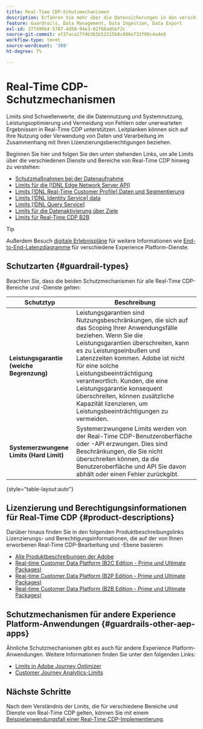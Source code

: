 ```yaml
---
title: Real-Time CDP-Schutzmechanismen
description: Erfahren Sie mehr über die Datensicherungen in den verschiedenen Diensten und Bereichen von Real-Time CDP.
feature: Guardrails, Data Management, Data Ingestion, Data Export
exl-id: 377499b4-5707-4d50-94e3-02f88ad5bf2c
source-git-commit: af37aca17f4b365b52215b8c886e733f00c4a4e8
workflow-type: tm+mt
source-wordcount: '369'
ht-degree: 7%

---
```


# Real-Time CDP-Schutzmechanismen

Limits sind Schwellenwerte, die die Datennutzung und Systemnutzung, Leistungsoptimierung und Vermeidung von Fehlern oder unerwarteten Ergebnissen in Real-Time CDP unterstützen. Leitplanken können sich auf Ihre Nutzung oder Verwendung von Daten und Verarbeitung im Zusammenhang mit Ihren Lizenzierungsberechtigungen beziehen.

Beginnen Sie hier und folgen Sie den unten stehenden Links, um alle Limits über die verschiedenen Dienste und Bereiche von Real-Time CDP hinweg zu verstehen:

* [Schutzmaßnahmen bei der Datenaufnahme](/help/ingestion/guardrails.md)
* [Limits für die [!DNL Edge Network Server API]](/help/server-api/guardrails.md)
* [Limits [!DNL Real-Time Customer Profile] Daten und Segmentierung](/help/profile/guardrails.md)
* [Limits [!DNL Identity Service] data](/help/identity-service/guardrails.md)
* [Limits [!DNL Query Service]](/help/query-service/guardrails.md)
* [Limits für die Datenaktivierung über Ziele](/help/destinations/guardrails.md)
* [Limits für Real-Time CDP B2B](/help/rtcdp/b2b-guardrails.md)

>[!TIP]
>
>Außerdem Besuch [digitale Erlebnispläne](https://experienceleague.adobe.com/docs/blueprints-learn/architecture/architecture-overview/deployment/guardrails.html) für weitere Informationen wie [End-to-End-Latenzdiagramme](https://experienceleague.adobe.com/docs/blueprints-learn/architecture/architecture-overview/deployment/guardrails.html?lang=en#end-to-end-latency-diagrams) für verschiedene Experience Platform-Dienste.


## Schutzarten {#guardrail-types}

Beachten Sie, dass die beiden Schutzmechanismen für alle Real-Time CDP-Bereiche und -Dienste gelten:

| Schutztyp | Beschreibung |
|----------|---------|
| **Leistungsgarantie (weiche Begrenzung)** | Leistungsgarantien sind Nutzungsbeschränkungen, die sich auf das Scoping Ihrer Anwendungsfälle beziehen. Wenn Sie die Leistungsgarantien überschreiten, kann es zu Leistungseinbußen und Latenzzeiten kommen. Adobe ist nicht für eine solche Leistungsbeeinträchtigung verantwortlich. Kunden, die eine Leistungsgarantie konsequent überschreiten, können zusätzliche Kapazität lizenzieren, um Leistungsbeeinträchtigungen zu vermeiden. |
| **Systemerzwungene Limits (Hard Limit)** | Systemerzwungene Limits werden von der Real-Time CDP-Benutzeroberfläche oder -API erzwungen. Dies sind Beschränkungen, die Sie nicht überschreiten können, da die Benutzeroberfläche und API Sie davon abhält oder einen Fehler zurückgibt. |

{style="table-layout:auto"}

## Lizenzierung und Berechtigungsinformationen für Real-Time CDP {#product-descriptions}

Darüber hinaus finden Sie in den folgenden Produktbeschreibungslinks Lizenzierungs- und Berechtigungsinformationen, die auf der von Ihnen erworbenen Real-Time CDP-Bearbeitung und -Ebene basieren:

* [Alle Produktbeschreibungen der Adobe](https://helpx.adobe.com/de/legal/product-descriptions.html)
* [Real-time Customer Data Platform (B2C Edition - Prime und Ultimate Packages)](https://helpx.adobe.com/de/legal/product-descriptions/real-time-customer-data-platform-b2c-edition-prime-and-ultimate-packages.html)
* [Real-time Customer Data Platform (B2P Edition - Prime und Ultimate Packages)](https://helpx.adobe.com/legal/product-descriptions/real-time-customer-data-platform-b2p-edition-prime-and-ultimate-packages.html)
* [Real-time Customer Data Platform (B2B Edition - Prime und Ultimate Packages)](https://helpx.adobe.com/legal/product-descriptions/real-time-customer-data-platform-b2b-edition-prime-and-ultimate-packages.html)

## Schutzmechanismen für andere Experience Platform-Anwendungen  {#guardrails-other-aep-apps}

Ähnliche Schutzmechanismen gibt es auch für andere Experience Platform-Anwendungen. Weitere Informationen finden Sie unter den folgenden Links:

* [Limits in Adobe Journey Optimizer](https://experienceleague.adobe.com/docs/journey-optimizer/using/get-started/guardrails.html?lang=en)
* [Customer Journey Analytics-Limits](https://experienceleague.adobe.com/docs/analytics-platform/using/cja-admin/guardrails.html)

## Nächste Schritte

Nach dem Verständnis der Limits, die für verschiedene Bereiche und Dienste von Real-Time CDP gelten, können Sie mit einem [Beispielanwendungsfall einer Real-Time CDP-Implementierung](/help/rtcdp/get-started.md).
